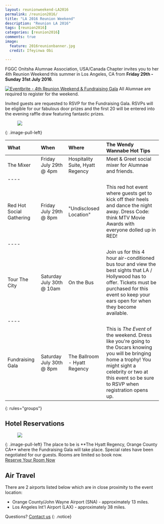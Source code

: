 ```yaml
---
layout: reunionweekend-LA2016
permalink: /reunion2016/
title: "LA 2016 Reunion Weekend"
description: "Reunion LA 2016"
tags: [reunion2016]
categories: [reunion2016]
comments: true
image:
  feature: 2016reunionbanner.jpg
  credit: Ifeyinwa Obi

---
```


FGGC Onitsha Alumnae Association, USA/Canada Chapter invites you to her 4th Reunion Weekend this summer in Los Angeles, CA from **Friday 29th - Sunday 31st July 2016**.

<a href="http://www.eventbrite.com/e/4th-reunion-weekend-fundraising-gala-registration-21184714050?ref=ebtnebregn" target="_blank"><img src="https://www.eventbrite.com/custombutton?eid=21184714050" alt="Eventbrite - 4th Reunion Weekend &amp; Fundraising Gala" /></a>
All Alumnae are required to register for the weekend.

Invited guests are requested to RSVP for the Fundraising Gala. RSVPs will be eligible for our fabulous door prizes and the first 20 will be entered into the evening raffle draw featuring fantastic prizes.

<figure>
	<a href="{{ site.url }}/images/starpackage3.jpg"><img src="{{ site.url }}/images/starpackage3.jpg"></a>
</figure>
{: .image-pull-left}

| What | When | Where | The Wendy Wannabe Hot Tips |
|:--------|:--------|:-------|:--------|
| The Mixer | Friday July 29th @ 4pm   |  Hospitality Suite, Hyatt Regency | Meet & Greet social mixer for Alumnae and friends. |
|----
| Red Hot Social Gathering | Friday July 29th @ 8pm  |  "Undisclosed Location"  | This red hot event where guests get to kick off their heels and dance the night away. Dress Code: think MTV Movie Awards with everyone dolled up in RED!  |
|----
| Tour The City | Saturday July 30th @ 10am   |  On the Bus  | Join us for this 4 hour air-conditioned bus tour and view the best sights that LA / Hollywood has to offer. Tickets must be purchased for this event so keep your ears open for when they become available. |
|----
| Fundraising Gala | Saturday July 30th @ 8pm  |  The Ballroom - Hyatt Regency | This is *The Event* of the weekend. Dress like you're going to the Oscars knowing you will be bringing home a trophy! You might sight a celebrity or two at this event so be sure to RSVP when registration opens up. |
{: rules="groups"}


## Hotel Reservations
<figure>
	<a href="{{ site.url }}/images/hyatt-venue.jpg"><img src="{{ site.url }}/images/hyatt-venue.jpg"></a>
</figure>
{: .image-pull-left}
The place to be is **The Hyatt Regency, Orange County CA** where the Fundraising Gala will take place. Special rates have been negotiated for our guests. Rooms are limited so book now.

<div markdown="0"><a href="https://resweb.passkey.com/go/fggconitsha2016" class="btn">Reserve Your Room Now</a></div>


## Air Travel
There are 2 airports listed below which are in close proximity to the event location:

* Orange County/John Wayne Airport (SNA) - approximately 13 miles.
* Los Angeles Int'l Airport (LAX) - approximately 38 miles.

Questions? [Contact us](mailto:la2016@fggconitsha.com)
{: .notice}